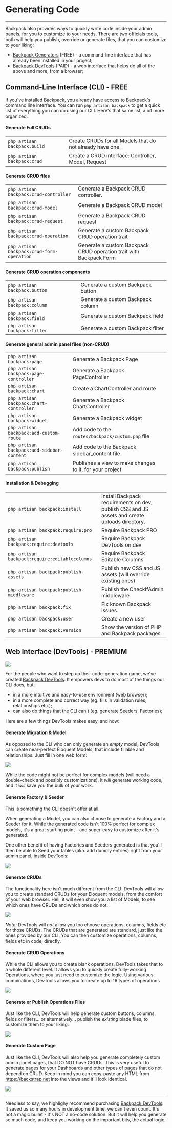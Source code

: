 # Generating Code

---

Backpack also provides ways to quickly write code inside your admin panels, for you to customize to your needs. There are two officials tools, both will help you publish, override or generate files, that you can customize to your liking:
- [Backpack Generators](https://github.com/laravel-backpack/generators/) (FREE) - a command-line interface that has already been installed in your project;
- [Backpack DevTools](/products/devtools) (PAID) - a web interface that helps do all of the above and more, from a browser;

<a name="cli"></a>
## Command-Line Interface (CLI) - <span class="badge badge-pill badge-success">FREE</span>

If you've installed Backpack, you already have access to Backpack's command line interface. You can run `php artisan backpack` to get a quick list of everything you can do using our CLI. Here's that same list, a bit more organized:

<a name="generate-full-cruds"></a>
#### Generate Full CRUDs

<table class="table table-striped table-hover table-sm">
    <tr>
        <td><code>php artisan backpack:build</code></td>
        <td>Create CRUDs for all Models that do not already have one.</td>
    </tr>
    <tr>
        <td><code>php artisan backpack:crud</code></td>
        <td>Create a CRUD interface: Controller, Model, Request</td>
    </tr>
</table>

<a name="generate-crud-files"></a>
#### Generate CRUD files

<table class="table table-striped table-hover table-sm">
    <tr>
        <td><code>php artisan backpack:crud-controller</code></td>
        <td>Generate a Backpack CRUD controller.</td>
    </tr>
    <tr>
        <td><code>php artisan backpack:crud-model</code></td>
        <td>Generate a Backpack CRUD model</td>
    </tr>
    <tr>
        <td><code>php artisan backpack:crud-request</code></td>
        <td>Generate a Backpack CRUD request</td>
    </tr>
    <tr>
        <td><code>php artisan backpack:crud-operation</code></td>
        <td>Generate a custom Backpack CRUD operation trait</td>
    </tr>
    <tr>
        <td><code>php artisan backpack:crud-form-operation</code></td>
        <td>Generate a custom Backpack CRUD operation trait with Backpack Form</td>
    </tr>
</table>

<a name="generate-crud-operation-components"></a>
#### Generate CRUD operation components

<table class="table table-striped table-hover table-sm">
    <tr>
        <td><code>php artisan backpack:button</code></td>
        <td>Generate a custom Backpack button</td>
    </tr>
    <tr>
        <td><code>php artisan backpack:column</code></td>
        <td>Generate a custom Backpack column</td>
    </tr>
    <tr>
        <td><code>php artisan backpack:field</code></td>
        <td>Generate a custom Backpack field</td>
    </tr>
    <tr>
        <td><code>php artisan backpack:filter</code></td>
        <td>Generate a custom Backpack filter</td>
    </tr>
</table>

<a name="generate-general-admin-panel-files"></a>
#### Generate general admin panel files (non-CRUD)

<table class="table table-striped table-hover table-sm">
<tr>
    <td><code>php artisan backpack:page</code></td>
    <td>Generate a Backpack Page</td>
</tr>
<tr>
    <td><code>php artisan backpack:page-controller</code></td>
    <td>Generate a Backpack PageController</td>
</tr>
<tr>
    <td><code>php artisan backpack:chart</code></td>
    <td>Create a ChartController and route</td>
</tr>
<tr>
    <td><code>php artisan backpack:chart-controller</code></td>
    <td>Generate a Backpack ChartController</td>
</tr>
<tr>
    <td><code>php artisan backpack:widget</code></td>
    <td>Generate a Backpack widget</td>
</tr>
<tr>
    <td><code>php artisan backpack:add-custom-route</code></td>
    <td>Add code to the <code>routes/backpack/custom.php</code> file</td>
</tr>
<tr>
    <td><code>php artisan backpack:add-sidebar-content</code></td>
    <td>Add code to the Backpack sidebar_content file</td>
</tr>
<tr>
    <td><code>php artisan backpack:publish</code></td>
    <td>Publishes a view to make changes to it, for your project<td>
</tr>
</table>

<a name="installation-and-debugging"></a>
#### Installation & Debugging

<table class="table table-striped table-hover table-sm">
<tr>
    <td><code>php artisan backpack:install</code></td>
    <td>Install Backpack requirements on dev, publish CSS and JS assets and create uploads directory.</td>
</tr>
<tr>
    <td><code>php artisan backpack:require:pro</code></td>
    <td>Require Backpack PRO</td>
</tr>
<tr>
    <td><code>php artisan backpack:require:devtools</code></td>
    <td>Require Backpack DevTools on dev</td>
</tr>
<tr>
    <td><code>php artisan backpack:require:editablecolumns</code></td>
    <td>Require Backpack Editable Columns</td>
</tr>
<tr>
    <td><code>php artisan backpack:publish-assets</code></td>
    <td>Publish new CSS and JS assets (will override existing ones).</td>
</tr>
<tr>
    <td><code>php artisan backpack:publish-middleware</code></td>
    <td>Publish the CheckIfAdmin middleware</td>
</tr>
<tr>
    <td><code>php artisan backpack:fix</code></td>
    <td>Fix known Backpack issues.</td>
</tr>
<tr>
    <td><code>php artisan backpack:user</code></td>
    <td>Create a new user</td>
</tr>
<tr>
    <td><code>php artisan backpack:version</code></td>
    <td>Show the version of PHP and Backpack packages.</td>
</tr>
</table>

<a name="devtools"></a>
## Web Interface (DevTools) - <span class="badge badge-pill badge-warning">PREMIUM</span>

![](https://backpackforlaravel.com/uploads/docs-5-0/devtools/list-models.jpg)

For the people who want to step up their code-generation game, we've created [Backpack DevTools](/products/devtools). It empowers devs to do most of the things our CLI does, but:
- in a more intuitive and easy-to-use environment (web browser);
- in a more complete and correct way (eg. fills in validation rules, relationships etc.);
- can also do things that the CLI can't (eg. generate Seeders, Factories);

Here are a few things DevTools makes easy, and how:

<a name="generate-migration-and-model"></a>
#### Generate Migration & Model

As opposed to the CLI who can only generate an _empty_ model, DevTools can create near-perfect Eloquent Models, that include fillable and relationships. Just fill in one web form:

![](https://backpackforlaravel.com/uploads/docs-5-0/devtools/new-model.jpg)

While the code might not be perfect for complex models (will need a double-check and possibly customizations), it _will_ generate working code, and it _will_ save you the bulk of your work.

<a name="generate-factory-and-seeder"></a>
#### Generate Factory & Seeder

This is something the CLI doesn't offer at all.

When generating a Model, you can also choose to generate a Factory and a Seeder for it. While the generated code isn't 100% perfect for complex models, it's a great starting point - and super-easy to customize after it's generated.

One other benefit of having Factories and Seeders generated is that you'll then be able to Seed your tables (aka. add dummy entries) right from your admin panel, inside DevTools:

![](https://backpackforlaravel.com/uploads/docs-5-0/devtools/seed-model.jpg)


<a name="generate-cruds"></a>
#### Generate CRUDs

The functionality here isn't much different from the CLI. DevTools will allow you to create standard CRUDs for your Eloquent models, from the comfort of your web browser. Hell, it will even show you a list of Models, to see which ones have CRUDs and which ones do not.

![](https://backpackforlaravel.com/uploads/docs-5-0/devtools/list-models.jpg)

*Note:* DevTools will _not_ allow you too choose operations, columns, fields etc for those CRUDs. The CRUDs that are generated are standard, just like the ones provided by our CLI. You can then customize operations, columns, fields etc in code, directly.


<a name="generate-crud-operations"></a>
#### Generate CRUD Operations

While the CLI allows you to create blank operations, DevTools takes that to a whole different level. It allows you to quickly create fully-working Operations, where you just need to customize the logic. Using various combinations, DevTools allows you to create up to 16 types of operations

![](https://backpackforlaravel.com/uploads/docs-5-0/devtools/new-operation.jpg)

<a name="generate-or-publish-operation-files"></a>
#### Generate or Publish Operations Files

Just like the CLI, DevTools will help generate custom buttons, columns, fields or filters... or alternatively... publish the _existing_ blade files, to customize them to your liking.

![](https://backpackforlaravel.com/uploads/docs-5-0/devtools/new-operation-file.jpg)


<a name="generate-custom-page"></a>
#### Generate Custom Page

Just like the CLI, DevTools will also help you generate completely custom admin panel pages, that DO NOT have CRUDs. This is very useful to generate pages for your Dashboards and other types of pages that do not depend on CRUD. Keep in mind you can copy-paste any HTML from https://backstrap.net into the views and it'll look identical.


![](https://backpackforlaravel.com/uploads/docs-5-0/devtools/new-page.jpg)


---


Needless to say, we highlighy recommend purchasing [Backpack DevTools](/products/devtools). It saved us so many hours in development time, we can't even count. It's not a magic bullet - it's NOT a no-code solution. But it will help you generate so much code, and keep you working on the important bits, the actual logic.
